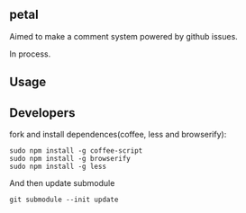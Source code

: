 petal
-----

Aimed to make a comment system powered by github issues.

In process.

Usage
-----



Developers
----------

fork and install dependences(coffee, less and browserify):

    sudo npm install -g coffee-script
    sudo npm install -g browserify
    sudo npm install -g less

And then update submodule

    git submodule --init update
